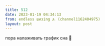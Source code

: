 ```yaml
---
title: 512
date: 2023-01-19 04:34:13
from: endless шизing ⍼ (channel1162404975)
layout: post
---
```


пора налаживать график сна 🌠
